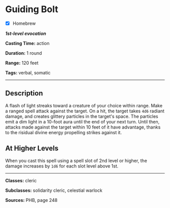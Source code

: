 # Guiding Bolt

- [x] Homebrew

***1st-level evocation***

**Casting Time:** action

**Duration:** 1 round

**Range:** 120 feet

**Tags:** verbal, somatic

---

## Description
A flash of light streaks toward a creature of your choice within range. Make a ranged spell attack against the target. On a hit, the target takes `4d6` radiant damage, and creates glittery particles in the target's space. The particles emit a dim light in a 10-foot aura until the end of your next turn. Until then, attacks made against the target within 10 feet of it have advantage, thanks to the risidual divine energy propelling strikes against it.

## At Higher Levels
When you cast this spell using a spell slot of 2nd level or higher, the damage increases by `1d6` for each slot level above 1st.

---

**Classes:** cleric

**Subclasses:** solidarity cleric, celestial warlock

**Sources:** PHB, page 248
